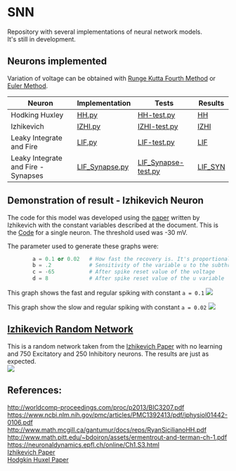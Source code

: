 # SNN
Repository with several implementations of neural network models.  
It's still in development.  

## Neurons implemented 
Variation of voltage can be obtained with [Runge Kutta Fourth Method](https://en.wikipedia.org/wiki/Runge%E2%80%93Kutta_methods) or [Euler Method](https://en.wikipedia.org/wiki/Euler_method).  

|Neuron |  Implementation |Tests |Results | 
|---|---|---|---|
|Hodking Huxley|[HH.py](Neurons/HH.py) | [HH-test.py](Neurons/test/HH-test.py) | [HH](Neurons/test/expected-results/HH/)  |   
|Izhikevich |  [IZHI.py](Neurons/IZHI.py) | [IZHI-test.py](Neurons/test/IZHI-test.py) | [IZHI](Neurons/test/expected-results/IZHI/) | 
|Leaky Integrate and Fire |  [LIF.py](Neurons/LIF.py)  | [LIF-test.py](Neurons/test/LIF-test.py )|[LIF](Neurons/test/expected-results/LIF) |
|Leaky Integrate and Fire - Synapses |  [LIF_Synapse.py](Neurons/LIF_synapse.py)  | [LIF_Synapse-test.py](Neurons/test/LIF_synapse-test.py) |[LIF_SYN](Neurons/test/expected-results/LIF_SYN/) |

## Demonstration of result - Izhikevich Neuron 
The code for this model was developed using the [paper](https://www.izhikevich.org/publications/spikes.pdf) written by Izhikevich with the constant variables described at the document. This is the [Code](Neurons/Izhikevich.py) for a single neuron. The threshold used was -30 mV. 
 
The parameter used to generate these graphs were:         
```python
        a = 0.1 or 0.02   # How fast the recovery is. It's proportional to the frequency of spikes for a constant input. 
        b = .2            # Sensitivity of the variable u to the subthreshold membrane fluctuation 
        c = -65           # After spike reset value of the voltage
        d = 8             # After spike reset value of the u variable 
```

This graph shows the fast and regular spiking with constant `a = 0.1`
![](https://i.imgur.com/bylBPGF.png)

This graph show the slow and regular spiking with constant `a = 0.02`
![](https://i.imgur.com/0QSoXWK.png)

## [Izhikevich Random Network](https://github.com/Jumaruba/SNN/blob/master/Network/IZV_NN.py)   
This is a random network taken from the [Izhikevich Paper](https://www.izhikevich.org/publications/spikes.pdf) with no learning and 750 Excitatory and 250 Inhibitory neurons. The results are just as expected.    
![](https://i.imgur.com/bYqNj2L.png)

## References: 

http://worldcomp-proceedings.com/proc/p2013/BIC3207.pdf  
https://www.ncbi.nlm.nih.gov/pmc/articles/PMC1392413/pdf/jphysiol01442-0106.pdf  
http://www.math.mcgill.ca/gantumur/docs/reps/RyanSicilianoHH.pdf    
http://www.math.pitt.edu/~bdoiron/assets/ermentrout-and-terman-ch-1.pdf
https://neuronaldynamics.epfl.ch/online/Ch1.S3.html  
[Izhikevich Paper](https://www.izhikevich.org/publications/spikes.pdf)    
[Hodgkin Huxel Paper](https://www.ncbi.nlm.nih.gov/pmc/articles/PMC1392413/pdf/jphysiol01442-0106.pdf)   

